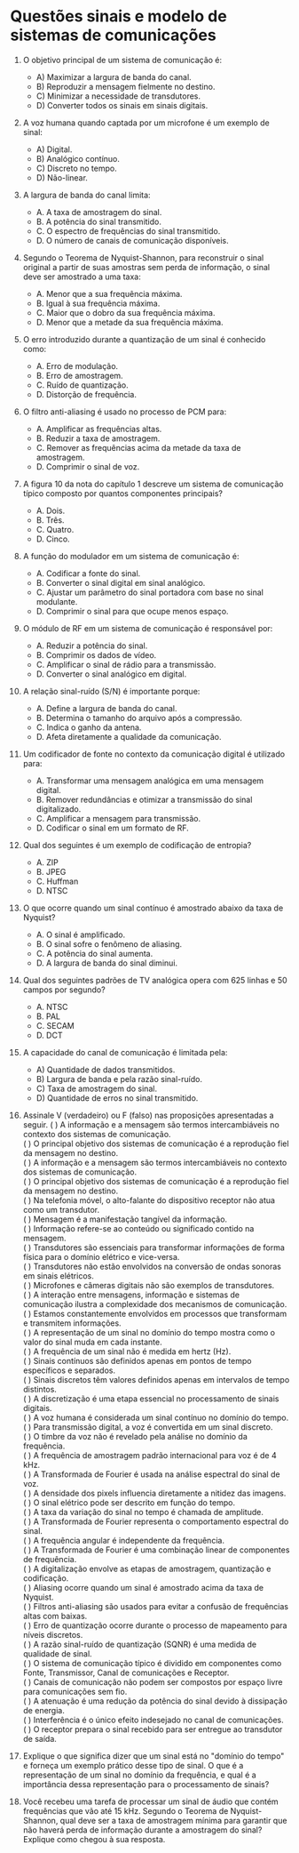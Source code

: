 # Questões sinais e modelo de sistemas de comunicações

1. O objetivo principal de um sistema de comunicação é:
   - A) Maximizar a largura de banda do canal.
   - B) Reproduzir a mensagem fielmente no destino.
   - C) Minimizar a necessidade de transdutores.
   - D) Converter todos os sinais em sinais digitais.

2. A voz humana quando captada por um microfone é um exemplo de sinal:
   - A) Digital.
   - B) Analógico contínuo.
   - C) Discreto no tempo.
   - D) Não-linear.

3. A largura de banda do canal limita:
   - A. A taxa de amostragem do sinal.
   - B. A potência do sinal transmitido.
   - C. O espectro de frequências do sinal transmitido.
   - D. O número de canais de comunicação disponíveis.
4. Segundo o Teorema de Nyquist-Shannon, para reconstruir o sinal original a partir de suas amostras sem perda de informação, o sinal deve ser amostrado a uma taxa:
   - A. Menor que a sua frequência máxima.
   - B. Igual à sua frequência máxima.
   - C. Maior que o dobro da sua frequência máxima.
   - D. Menor que a metade da sua frequência máxima.
5. O erro introduzido durante a quantização de um sinal é conhecido como:
   - A. Erro de modulação.
   - B. Erro de amostragem.
   - C. Ruído de quantização.
   - D. Distorção de frequência.
6. O filtro anti-aliasing é usado no processo de PCM para:
   - A. Amplificar as frequências altas.
   - B. Reduzir a taxa de amostragem.
   - C. Remover as frequências acima da metade da taxa de amostragem.
   - D. Comprimir o sinal de voz.
7. A figura 10 da nota do capítulo 1 descreve um sistema de comunicação típico composto por quantos componentes principais?
   - A. Dois.
   - B. Três.
   - C. Quatro.
   - D. Cinco.
8. A função do modulador em um sistema de comunicação é:
   - A. Codificar a fonte do sinal.
   - B. Converter o sinal digital em sinal analógico.
   - C. Ajustar um parâmetro do sinal portadora com base no sinal modulante.
   - D. Comprimir o sinal para que ocupe menos espaço.
9. O módulo de RF em um sistema de comunicação é responsável por:
   - A. Reduzir a potência do sinal.
   - B. Comprimir os dados de vídeo.
   - C. Amplificar o sinal de rádio para a transmissão.
   - D. Converter o sinal analógico em digital.
10. A relação sinal-ruído (S/N) é importante porque:
    - A. Define a largura de banda do canal.
    - B. Determina o tamanho do arquivo após a compressão.
    - C. Indica o ganho da antena.
    - D. Afeta diretamente a qualidade da comunicação.
11. Um codificador de fonte no contexto da comunicação digital é utilizado para:
    - A. Transformar uma mensagem analógica em uma mensagem digital.
    - B. Remover redundâncias e otimizar a transmissão do sinal digitalizado.
    - C. Amplificar a mensagem para transmissão.
    - D. Codificar o sinal em um formato de RF.
12. Qual dos seguintes é um exemplo de codificação de entropia?
    - A. ZIP
    - B. JPEG
    - C. Huffman
    - D. NTSC
13. O que ocorre quando um sinal contínuo é amostrado abaixo da taxa de Nyquist?
    - A. O sinal é amplificado.
    - B. O sinal sofre o fenômeno de aliasing.
    - C. A potência do sinal aumenta.
    -  D. A largura de banda do sinal diminui.
14. Qual dos seguintes padrões de TV analógica opera com 625 linhas e 50 campos por segundo?
    - A. NTSC
    - B. PAL
    - C. SECAM
    - D. DCT
15. A capacidade do canal de comunicação é limitada pela:
    - A) Quantidade de dados transmitidos.
    - B) Largura de banda e pela razão sinal-ruído.
    - C) Taxa de amostragem do sinal.
    - D) Quantidade de erros no sinal transmitido.

16. Assinale V (verdadeiro) ou F (falso) nas proposições apresentadas a seguir.
(   ) A informação e a mensagem são termos intercambiáveis no contexto dos sistemas de comunicação.  
(   ) O principal objetivo dos sistemas de comunicação é a reprodução fiel da mensagem no destino.  
(   ) A informação e a mensagem são termos intercambiáveis no contexto dos sistemas de comunicação.  
(   ) O principal objetivo dos sistemas de comunicação é a reprodução fiel da mensagem no destino.  
(   ) Na telefonia móvel, o alto-falante do dispositivo receptor não atua como um transdutor.  
(   ) Mensagem é a manifestação tangível da informação.  
(   ) Informação refere-se ao conteúdo ou significado contido na mensagem.  
(   ) Transdutores são essenciais para transformar informações de forma física para o domínio elétrico e vice-versa.  
(   ) Transdutores não estão envolvidos na conversão de ondas sonoras em sinais elétricos.  
(   ) Microfones e câmeras digitais não são exemplos de transdutores.  
(   ) A interação entre mensagens, informação e sistemas de comunicação ilustra a complexidade dos mecanismos de comunicação.  
(   ) Estamos constantemente envolvidos em processos que transformam e transmitem informações.  
(   ) A representação de um sinal no domínio do tempo mostra como o valor do sinal muda em cada instante.  
(   ) A frequência de um sinal não é medida em hertz (Hz).  
(   ) Sinais contínuos são definidos apenas em pontos de tempo específicos e separados.  
(   ) Sinais discretos têm valores definidos apenas em intervalos de tempo distintos.  
(   ) A discretização é uma etapa essencial no processamento de sinais digitais.  
(   ) A voz humana é considerada um sinal contínuo no domínio do tempo.  
(   ) Para transmissão digital, a voz é convertida em um sinal discreto.  
(   ) O timbre da voz não é revelado pela análise no domínio da frequência.  
(   ) A frequência de amostragem padrão internacional para voz é de 4 kHz.  
(   ) A Transformada de Fourier é usada na análise espectral do sinal de voz.  
(   ) A densidade dos pixels influencia diretamente a nitidez das imagens.  
(   ) O sinal elétrico pode ser descrito em função do tempo.  
(   ) A taxa da variação do sinal no tempo é chamada de amplitude.  
(   ) A Transformada de Fourier representa o comportamento espectral do sinal.  
(   ) A frequência angular é independente da frequência.  
(   ) A Transformada de Fourier é uma combinação linear de componentes de frequência.  
(   ) A digitalização envolve as etapas de amostragem, quantização e codificação.  
(   ) Aliasing ocorre quando um sinal é amostrado acima da taxa de Nyquist.  
(   ) Filtros anti-aliasing são usados para evitar a confusão de frequências altas com baixas.  
(    ) Erro de quantização ocorre durante o processo de mapeamento para níveis discretos.  
(   ) A razão sinal-ruído de quantização (SQNR) é uma medida de qualidade de sinal.  
(   ) O sistema de comunicação típico é dividido em componentes como Fonte, Transmissor, Canal de comunicações e Receptor.  
(   ) Canais de comunicação não podem ser compostos por espaço livre para comunicações sem fio.  
(   ) A atenuação é uma redução da potência do sinal devido à dissipação de energia.  
(   ) Interferência é o único efeito indesejado no canal de comunicações.  
(   ) O receptor prepara o sinal recebido para ser entregue ao transdutor de saída.  
17. Explique o que significa dizer que um sinal está no "domínio do tempo" e forneça um exemplo prático desse tipo de sinal. O que é a representação de um sinal no domínio da frequência, e qual é a importância dessa representação para o processamento de sinais?

18. Você recebeu uma tarefa de processar um sinal de áudio que contém frequências que vão até 15 kHz. Segundo o Teorema de Nyquist-Shannon, qual deve ser a taxa de amostragem mínima para garantir que não haverá perda de informação durante a amostragem do sinal? Explique como chegou à sua resposta.


